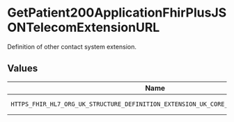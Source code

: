 # GetPatient200ApplicationFhirPlusJSONTelecomExtensionURL

Definition of other contact system extension.


## Values

| Name                                                                                | Value                                                                               |
| ----------------------------------------------------------------------------------- | ----------------------------------------------------------------------------------- |
| `HTTPS_FHIR_HL7_ORG_UK_STRUCTURE_DEFINITION_EXTENSION_UK_CORE_OTHER_CONTACT_SYSTEM` | https://fhir.hl7.org.uk/StructureDefinition/Extension-UKCore-OtherContactSystem     |